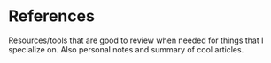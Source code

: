 # References

Resources/tools that are good to review when needed for things that I specialize on. Also personal notes and summary of cool articles.
